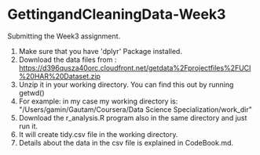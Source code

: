 # GettingandCleaningData-Week3
Submitting the Week3 assignment.


1. Make sure that you have 'dplyr' Package installed.
2. Download the data files from : https://d396qusza40orc.cloudfront.net/getdata%2Fprojectfiles%2FUCI%20HAR%20Dataset.zip
3. Unzip it in your working directory. You can find this out by running getwd()
4. For example: in my case my working directory is: "/Users/gamin/Gautam/Coursera/Data Science Specialization/work_dir"
5. Download the r_analysis.R program also in the same directory and just run it.
6. It will create tidy.csv file in the working directory.
7. Details about the data in the csv file is explained in CodeBook.md.
